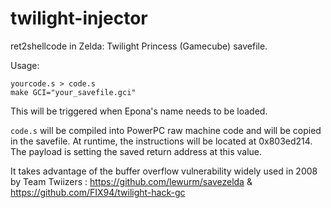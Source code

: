 # twilight-injector
ret2shellcode in Zelda: Twilight Princess (Gamecube) savefile.

Usage:
```
yourcode.s > code.s
make GCI="your_savefile.gci"
```

This will be triggered when Epona's name needs to be loaded.

``code.s`` will be compiled into PowerPC raw machine code and will be copied in the savefile. At runtime, the instructions will be located at 0x803ed214. The payload is setting the saved return address at this value.

It takes advantage of the buffer overflow vulnerability widely used in 2008 by Team Twiizers : https://github.com/lewurm/savezelda & https://github.com/FIX94/twilight-hack-gc

